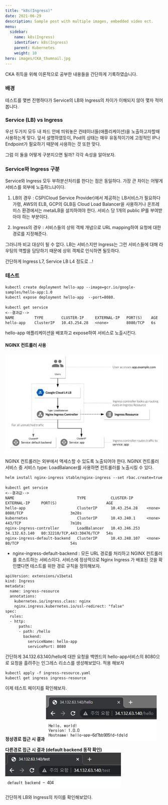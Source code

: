 ```yaml
---
title: "k8s(Ingress)"
date: 2021-06-29
description: Sample post with multiple images, embedded video ect.
menu:
  sidebar:
    name: k8s(Ingress)
    identifier: k8s(Ingress)
    parent: Kubernetes
    weight: 10
hero: images/CKA_thumnail.jpg
---
```

CKA 취득을 위해 이론적으로 공부한 내용들을 간단하게 기록하였습니다.
<!--more-->
### 배경
테스트를 몇번 진행하다가 Service의 LB와 Ingress의 차이가 이해되지 않아 몇자 적어봅니다.

### Service (LB) vs Ingress
우선 두가지 모두 내 파드 안에 띄워놓은 컨테이너들(애플리케이션)을 노출하고자할때 사용하는게 맞다.
앞서 설명하였듯이, Pod의 상태는 매우 유동적이기에 고정적인 IP나 Endpoint가 필요하기 때문에 사용하는 것 또한 맞다.

그럼 이 둘을 어떻게 구분지으면 될까?
각각 속성을 알아보자.

### Service와 Ingress 구분
Service와 Ingress 모두 부하분산처리를 한다는 점은 동일하다. 가장 큰 차이는 어떻게 서비스를 외부에 노출하느냐이다.

1. LB의 경우 : CSP(Cloud Service Provider)에서 제공하는 LB서비스가 필요하다 가령, AWS의 ELB, GCP의 GLB등 Cloud Load Balancer을 사용하거나 온프레미스 환경에서는 metalLB을 설치하여야 한다.
서비스 당 1개의 public IP를 부여받아야 하는 부분이다.

2. Ingress의 경우 : 서비스들의 상위 객체 개념으로 URL mapping하여 요청에 대한 경로를 지정해준다.

그러니까 비교 대상이 될 수 없다.
LB는 서비스지만 Ingress는 그런 서비스들에 대해 라우팅의 역할을 담당하기 때문에 상위 객체로 인식하면 될듯하다.

간단하게 Ingress L7, Service LB L4 정도로 ..!

### 테스트
```
kubectl create deployment hello-app --image=gcr.io/google-samples/hello-app:1.0
kubectl expose deployment hello-app  --port=8080.

kubectl get service
<--결과값-->
NAME         TYPE        CLUSTER-IP     EXTERNAL-IP   PORT(S)    AGE
hello-app    ClusterIP   10.43.254.28   <none>        8080/TCP   6s
```
hello-app 애플리케이션을 배포하고 expose하여 서비스로 노출시킨다.

#### NGINX 컨트롤러 사용
![This is an image](images/ingress_1.jpg)

NGINX 컨트롤러는 외부에서 액세스할 수 있도록 노출되어야 한다.
NGINX 컨트롤러 서비스 중 서비스 type: LoadBalancer를 사용하면 컨트롤러를 노출시킬 수 있다.

```
helm install nginx-ingress stable/nginx-ingress --set rbac.create=true

kubectl get service
<--결과값-->
NAME                            TYPE           CLUSTER-IP      EXTERNAL-IP     PORT(S)                      AGE
hello-app                       ClusterIP      10.43.254.28    <none>          8080/TCP                     3m28s
kubernetes                      ClusterIP      10.43.240.1     <none>          443/TCP                      7m10s
nginx-ingress-controller        LoadBalancer   10.43.246.253   34.132.63.140   80:32210/TCP,443:30476/TCP   54s
nginx-ingress-default-backend   ClusterIP      10.43.248.107   <none>          80/TCP                       54s
```

- nginx-ingress-default-backend : 모든 URL 경로를 처리하고 NGINX 컨트롤러를 호스트하는 서비스이다.
서비스에 정상적으로 Nginx Ingress 가 배포된 것을 확인헀다면 테스트를 위한 경로 규칙을 정의해보자.
```
apiVersion: extensions/v1beta1
kind: Ingress
metadata:
  name: ingress-resource
  annotations:
    kubernetes.io/ingress.class: nginx
    nginx.ingress.kubernetes.io/ssl-redirect: "false"
spec:
  rules:
  - http:
      paths:
      - path: /hello
        backend:
          serviceName: hello-app
          servicePort: 8080
```
간단하게 34.132.63.140/hello에 대한 요청을 백엔드의 hello-app서비스의 8080으로 요청을 흘려주는 인그레스 리소스를 생성해보았다.
적용 해보자

```
kubectl apply -f ingress-resource.yaml
kubectl get ingress ingress-resource
```

이제 테스트 페이지를 확인해보자.

**정상경로 접근 시 결과**
![This is an image](images/test_1.jpg)

**다른경로 접근 시 결과 (default backend 동작 확인)**
![This is an image](images/test_2.jpg)

간단하게 LB와 Ingress의 차이를 확인해보았다.
